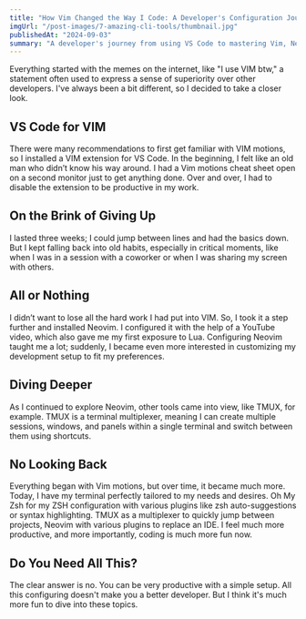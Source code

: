 ```yaml
---
title: "How Vim Changed the Way I Code: A Developer's Configuration Journey"
imgUrl: "/post-images/7-amazing-cli-tools/thumbnail.jpg"
publishedAt: "2024-09-03"
summary: "A developer's journey from using VS Code to mastering Vim, Neovim, and a fully customized terminal setup. Discover how these tools changed the way I code and why configuring my development environment has made me more productive and brought more fun into my work."
---
```


Everything started with the memes on the internet, like "I use VIM btw," a statement often used to express a sense of superiority over other developers. I've always been a bit different, so I decided to take a closer look.

## VS Code for VIM

There were many recommendations to first get familiar with VIM motions, so I installed a VIM extension for VS Code. In the beginning, I felt like an old man who didn’t know his way around. I had a Vim motions cheat sheet open on a second monitor just to get anything done. Over and over, I had to disable the extension to be productive in my work.

## On the Brink of Giving Up

I lasted three weeks; I could jump between lines and had the basics down. But I kept falling back into old habits, especially in critical moments, like when I was in a session with a coworker or when I was sharing my screen with others.

## All or Nothing

I didn’t want to lose all the hard work I had put into VIM. So, I took it a step further and installed Neovim. I configured it with the help of a YouTube video, which also gave me my first exposure to Lua. Configuring Neovim taught me a lot; suddenly, I became even more interested in customizing my development setup to fit my preferences.

## Diving Deeper

As I continued to explore Neovim, other tools came into view, like TMUX, for example. TMUX is a terminal multiplexer, meaning I can create multiple sessions, windows, and panels within a single terminal and switch between them using shortcuts.

## No Looking Back

Everything began with Vim motions, but over time, it became much more. Today, I have my terminal perfectly tailored to my needs and desires. Oh My Zsh for my ZSH configuration with various plugins like zsh auto-suggestions or syntax highlighting. TMUX as a multiplexer to quickly jump between projects, Neovim with various plugins to replace an IDE. I feel much more productive, and more importantly, coding is much more fun now.

## Do You Need All This?

The clear answer is no. You can be very productive with a simple setup. All this configuring doesn't make you a better developer. But I think it's much more fun to dive into these topics.
